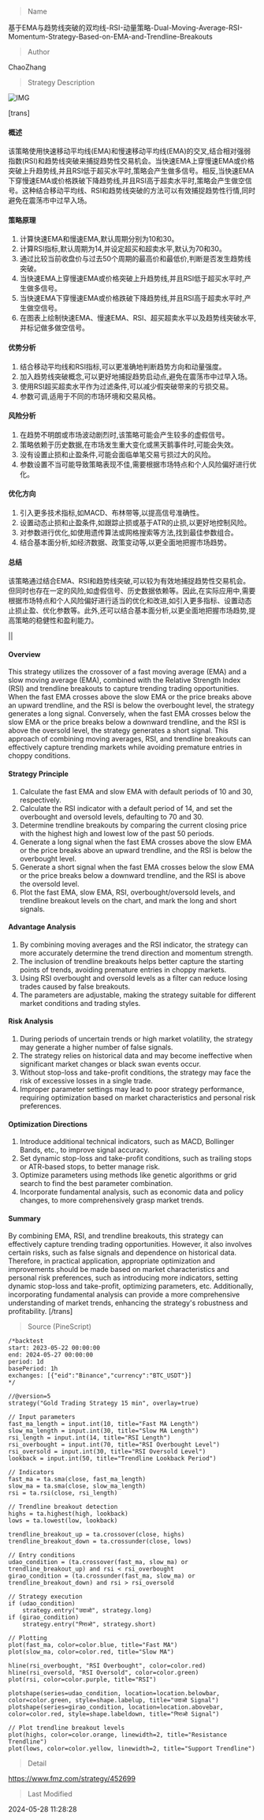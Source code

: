
> Name

基于EMA与趋势线突破的双均线-RSI-动量策略-Dual-Moving-Average-RSI-Momentum-Strategy-Based-on-EMA-and-Trendline-Breakouts

> Author

ChaoZhang

> Strategy Description

![IMG](https://www.fmz.com/upload/asset/1c4edccfee822dab7af.png)

[trans]
#### 概述

该策略使用快速移动平均线(EMA)和慢速移动平均线(EMA)的交叉,结合相对强弱指数(RSI)和趋势线突破来捕捉趋势性交易机会。当快速EMA上穿慢速EMA或价格突破上升趋势线,并且RSI低于超买水平时,策略会产生做多信号。相反,当快速EMA下穿慢速EMA或价格跌破下降趋势线,并且RSI高于超卖水平时,策略会产生做空信号。这种结合移动平均线、RSI和趋势线突破的方法可以有效捕捉趋势性行情,同时避免在震荡市中过早入场。

#### 策略原理

1. 计算快速EMA和慢速EMA,默认周期分别为10和30。
2. 计算RSI指标,默认周期为14,并设定超买和超卖水平,默认为70和30。
3. 通过比较当前收盘价与过去50个周期的最高价和最低价,判断是否发生趋势线突破。
4. 当快速EMA上穿慢速EMA或价格突破上升趋势线,并且RSI低于超买水平时,产生做多信号。
5. 当快速EMA下穿慢速EMA或价格跌破下降趋势线,并且RSI高于超卖水平时,产生做空信号。
6. 在图表上绘制快速EMA、慢速EMA、RSI、超买超卖水平以及趋势线突破水平,并标记做多做空信号。

#### 优势分析

1. 结合移动平均线和RSI指标,可以更准确地判断趋势方向和动量强度。
2. 加入趋势线突破概念,可以更好地捕捉趋势启动点,避免在震荡市中过早入场。
3. 使用RSI超买超卖水平作为过滤条件,可以减少假突破带来的亏损交易。
4. 参数可调,适用于不同的市场环境和交易风格。

#### 风险分析

1. 在趋势不明朗或市场波动剧烈时,该策略可能会产生较多的虚假信号。
2. 策略依赖于历史数据,在市场发生重大变化或黑天鹅事件时,可能会失效。
3. 没有设置止损和止盈条件,可能会面临单笔交易亏损过大的风险。
4. 参数设置不当可能导致策略表现不佳,需要根据市场特点和个人风险偏好进行优化。

#### 优化方向

1. 引入更多技术指标,如MACD、布林带等,以提高信号准确性。
2. 设置动态止损和止盈条件,如跟踪止损或基于ATR的止损,以更好地控制风险。
3. 对参数进行优化,如使用遗传算法或网格搜索等方法,找到最佳参数组合。
4. 结合基本面分析,如经济数据、政策变动等,以更全面地把握市场趋势。

#### 总结

该策略通过结合EMA、RSI和趋势线突破,可以较为有效地捕捉趋势性交易机会。但同时也存在一定的风险,如虚假信号、历史数据依赖等。因此,在实际应用中,需要根据市场特点和个人风险偏好进行适当的优化和改进,如引入更多指标、设置动态止损止盈、优化参数等。此外,还可以结合基本面分析,以更全面地把握市场趋势,提高策略的稳健性和盈利能力。

|| 

#### Overview

This strategy utilizes the crossover of a fast moving average (EMA) and a slow moving average (EMA), combined with the Relative Strength Index (RSI) and trendline breakouts to capture trending trading opportunities. When the fast EMA crosses above the slow EMA or the price breaks above an upward trendline, and the RSI is below the overbought level, the strategy generates a long signal. Conversely, when the fast EMA crosses below the slow EMA or the price breaks below a downward trendline, and the RSI is above the oversold level, the strategy generates a short signal. This approach of combining moving averages, RSI, and trendline breakouts can effectively capture trending markets while avoiding premature entries in choppy conditions.

#### Strategy Principle

1. Calculate the fast EMA and slow EMA with default periods of 10 and 30, respectively.
2. Calculate the RSI indicator with a default period of 14, and set the overbought and oversold levels, defaulting to 70 and 30.
3. Determine trendline breakouts by comparing the current closing price with the highest high and lowest low of the past 50 periods.
4. Generate a long signal when the fast EMA crosses above the slow EMA or the price breaks above an upward trendline, and the RSI is below the overbought level.
5. Generate a short signal when the fast EMA crosses below the slow EMA or the price breaks below a downward trendline, and the RSI is above the oversold level.
6. Plot the fast EMA, slow EMA, RSI, overbought/oversold levels, and trendline breakout levels on the chart, and mark the long and short signals.

#### Advantage Analysis

1. By combining moving averages and the RSI indicator, the strategy can more accurately determine the trend direction and momentum strength.
2. The inclusion of trendline breakouts helps better capture the starting points of trends, avoiding premature entries in choppy markets.
3. Using RSI overbought and oversold levels as a filter can reduce losing trades caused by false breakouts.
4. The parameters are adjustable, making the strategy suitable for different market conditions and trading styles.

#### Risk Analysis

1. During periods of uncertain trends or high market volatility, the strategy may generate a higher number of false signals.
2. The strategy relies on historical data and may become ineffective when significant market changes or black swan events occur.
3. Without stop-loss and take-profit conditions, the strategy may face the risk of excessive losses in a single trade.
4. Improper parameter settings may lead to poor strategy performance, requiring optimization based on market characteristics and personal risk preferences.

#### Optimization Directions

1. Introduce additional technical indicators, such as MACD, Bollinger Bands, etc., to improve signal accuracy.
2. Set dynamic stop-loss and take-profit conditions, such as trailing stops or ATR-based stops, to better manage risk.
3. Optimize parameters using methods like genetic algorithms or grid search to find the best parameter combination.
4. Incorporate fundamental analysis, such as economic data and policy changes, to more comprehensively grasp market trends.

#### Summary

By combining EMA, RSI, and trendline breakouts, this strategy can effectively capture trending trading opportunities. However, it also involves certain risks, such as false signals and dependence on historical data. Therefore, in practical application, appropriate optimization and improvements should be made based on market characteristics and personal risk preferences, such as introducing more indicators, setting dynamic stop-loss and take-profit, optimizing parameters, etc. Additionally, incorporating fundamental analysis can provide a more comprehensive understanding of market trends, enhancing the strategy's robustness and profitability.
[/trans]



> Source (PineScript)

``` pinescript
/*backtest
start: 2023-05-22 00:00:00
end: 2024-05-27 00:00:00
period: 1d
basePeriod: 1h
exchanges: [{"eid":"Binance","currency":"BTC_USDT"}]
*/

//@version=5
strategy("Gold Trading Strategy 15 min", overlay=true)

// Input parameters
fast_ma_length = input.int(10, title="Fast MA Length")
slow_ma_length = input.int(30, title="Slow MA Length")
rsi_length = input.int(14, title="RSI Length")
rsi_overbought = input.int(70, title="RSI Overbought Level")
rsi_oversold = input.int(30, title="RSI Oversold Level")
lookback = input.int(50, title="Trendline Lookback Period")

// Indicators
fast_ma = ta.sma(close, fast_ma_length)
slow_ma = ta.sma(close, slow_ma_length)
rsi = ta.rsi(close, rsi_length)

// Trendline breakout detection
highs = ta.highest(high, lookback)
lows = ta.lowest(low, lookback)

trendline_breakout_up = ta.crossover(close, highs)
trendline_breakout_down = ta.crossunder(close, lows)

// Entry conditions
udao_condition = (ta.crossover(fast_ma, slow_ma) or trendline_breakout_up) and rsi < rsi_overbought
girao_condition = (ta.crossunder(fast_ma, slow_ma) or trendline_breakout_down) and rsi > rsi_oversold

// Strategy execution
if (udao_condition)
    strategy.entry("उदाओ", strategy.long)
if (girao_condition)
    strategy.entry("गिराओ", strategy.short)

// Plotting
plot(fast_ma, color=color.blue, title="Fast MA")
plot(slow_ma, color=color.red, title="Slow MA")

hline(rsi_overbought, "RSI Overbought", color=color.red)
hline(rsi_oversold, "RSI Oversold", color=color.green)
plot(rsi, color=color.purple, title="RSI")

plotshape(series=udao_condition, location=location.belowbar, color=color.green, style=shape.labelup, title="उदाओ Signal")
plotshape(series=girao_condition, location=location.abovebar, color=color.red, style=shape.labeldown, title="गिराओ Signal")

// Plot trendline breakout levels
plot(highs, color=color.orange, linewidth=2, title="Resistance Trendline")
plot(lows, color=color.yellow, linewidth=2, title="Support Trendline")

```

> Detail

https://www.fmz.com/strategy/452699

> Last Modified

2024-05-28 11:28:28
